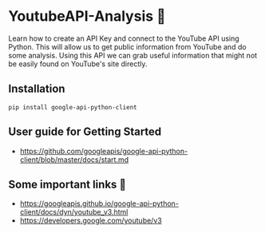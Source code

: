 # YoutubeAPI-Analysis 💫
Learn how to create an API Key and connect to the YouTube API using Python. This will allow us to get public information from YouTube and do some analysis.
Using this API we can grab useful information that might not be easily found on YouTube's site directly. 

## Installation
`pip install google-api-python-client`
## User guide for Getting Started
* https://github.com/googleapis/google-api-python-client/blob/master/docs/start.md

## Some important links 🔗
* https://googleapis.github.io/google-api-python-client/docs/dyn/youtube_v3.html
* https://developers.google.com/youtube/v3
